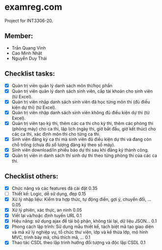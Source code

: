 # examreg.com
Project for INT3306-20.

## Member:
* Trần Quang Vinh
* Cao Minh Nhật
* Nguyễn Duy Thái

## Checklist tasks:
* [x] Quản trị viên quản lý danh sách môn thi/học phần
* [x] Quản trị viên quản lý danh sách sinh viên, cấp tài khoản cho sinh viên (từ Excel).
* [x] Quản trị viên nhập danh sách sinh viên đã học từng môn thi (đủ điều kiện dự thi) (từ Excel).
* [x] Quản trị viên nhập danh sách sinh viên không đủ điều kiện dự thi (từ Excel). 
* [x] Quản trị viên tạo kỳ thi, thêm các ca thi cho kỳ thi, thêm các phòng thi (phòng máy) cho ca thi, lập lịch (ngày thi, giờ bắt đầu, giờ kết thúc) cho các ca thi, xác định môn thi cho từng ca thi.
* [x] Sinh viên đăng ký ca thi mà sinh viên đủ điều kiện dự thi và đang còn chỗ trống (chưa đủ số lượng đăng ký theo số máy).
* [x] Sinh viên download/in phiếu báo dự thi sau khi đăng ký thành công.
* [x] Quản trị viên in danh sách thí sinh dự thi theo từng phòng thi của các ca thi.

## Checklist others:
* [x] Chức năng và các features đã cài đặt 0.35
* [ ] Thiết kế: Logic, dễ sử dụng, đẹp 0.15
* [x] Xử lý nhập liệu: Kiểm tra hợp thức, tự động điền, gợi ý, chuyển đổi, ... 0.05
* [x] Xử lý phiên, xác thực, an ninh 0.05
* [x] Viết lại và/hoặc định tuyến URL 0.1
* [x] Hiệu năng: sử dụng ajax để tải bộ phận, không tải lại, dữ liệu JSON... 0.1
* [x] Phong cách lập trình: Sử dụng mẫu thiết kế, tách biệt mã tạo giao diện và mã xử lý nghiệp vụ, tổ chức thư viện, lớp và kế thừa lớp, mô hình MVC, trình bày mã, chú thích mã, ... 0.1
* [x] Thao tác CSDL theo lập trình hướng đối tượng và độc lập CSDL 0.1
